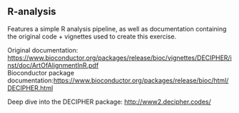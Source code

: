 ## R-analysis
Features a simple R analysis pipeline, as well as documentation containing the original code + vignettes used to create this exercise.  


Original documentation:  
https://www.bioconductor.org/packages/release/bioc/vignettes/DECIPHER/inst/doc/ArtOfAlignmentInR.pdf  
Bioconductor package documentation:https://www.bioconductor.org/packages/release/bioc/html/DECIPHER.html  

Deep dive into the DECIPHER package: http://www2.decipher.codes/

